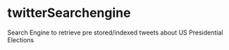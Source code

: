 # twitterSearchengine
Search Engine to retrieve pre stored/indexed tweets about US Presidential Elections
